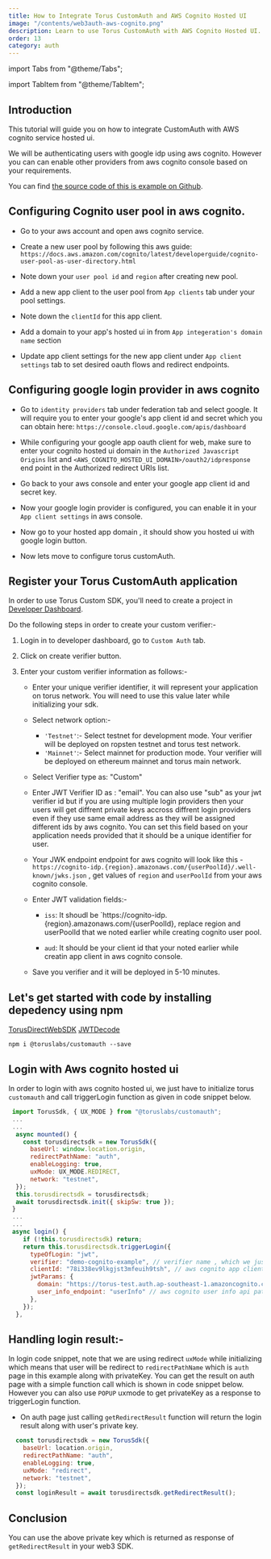 ```yaml
---
title: How to Integrate Torus CustomAuth and AWS Cognito Hosted UI
image: "/contents/web3auth-aws-cognito.png"
description: Learn to use Torus CustomAuth with AWS Cognito Hosted UI.
order: 13
category: auth
---
```


import Tabs from "@theme/Tabs";

import TabItem from "@theme/TabItem";

## Introduction

This tutorial will guide you on how to integrate CustomAuth with AWS cognito service hosted ui.

We will be authenticating users with google idp using aws cognito. However you can can enable other providers from aws cognito console based on your requirements.

You can find
[the source code of this is example on Github](https://github.com/torusresearch/customauth/tree/master/examples/vue-app).

## Configuring Cognito user pool in aws cognito.

- Go to your aws account and open aws cognito service.

- Create a new user pool by following this aws guide: `https://docs.aws.amazon.com/cognito/latest/developerguide/cognito-user-pool-as-user-directory.html`

- Note down your `user pool id` and `region` after creating new pool.

- Add a new app client to the user pool from `App clients` tab under your pool settings.

- Note down the `clientId` for this app client.

- Add a domain to your app's hosted ui in from `App integeration's domain name` section

- Update app client settings for the new app client under `App client settings` tab to set desired oauth flows
and redirect endpoints.

## Configuring google login provider in aws cognito
- Go to `identity providers` tab under federation tab and select google. It will require you to enter your google's app client id and secret which you can obtain here: `https://console.cloud.google.com/apis/dashboard`

- While configuring your google app oauth client for web, make sure to enter your cognito hosted ui
domain in the `Authorized Javascript Origins` list and `<AWS_COGNITO_HOSTED_UI_DOMAIN>/oauth2/idpresponse` end point in the Authorized redirect URIs list.

- Go back to your aws console and enter your google app client id and secret key.

- Now your google login provider is configured, you can enable it in your `App client settings` in aws console.

- Now go to your hosted app domain , it should show you hosted ui with google login button.

- Now lets move to configure torus customAuth.

## Register your Torus CustomAuth application

In order to use Torus Custom SDK, you'll need to create a project in
[Developer Dashboard](https://dashboard.web3auth.io).

Do the following steps in order to create your custom verifier:-

1. Login in to developer dashboard, go to `Custom Auth` tab.

2. Click on  create verifier button.

3. Enter your custom verifier information as follows:-

    - Enter your unique verifier identifier, it will represent your application on torus network. You will need to use this value later while initializing your sdk.

    - Select network option:-
      - `'Testnet'`:- Select testnet for development mode. Your verifier will be deployed on ropsten testnet and torus test network.
      - `'Mainnet'`:- Select mainnet for production mode. Your verifier will be deployed on ethereum mainnet and torus main network.
    - Select Verifier type as: "Custom"

    - Enter JWT Verifier ID as : "email". You can also use "sub" as your jwt verifier id but if you are using multiple login providers then your users will get diffrent private keys accross diffrent login providers even if they use same email address as they will be assigned different ids by aws cognito. You can set this field based on your application needs provided that it should be a unique identifier for user.

    - Your JWK endpoint endpoint for aws cognito will look like this - `https://cognito-idp.{region}.amazonaws.com/{userPoolId}/.well-known/jwks.json` , get values of `region` and `userPoolId` from your aws cognito console.

    - Enter JWT validation fields:-
      - `iss`: It shoudl be `https://cognito-idp.{region}.amazonaws.com/{userPoolId}, replace region and userPoolId that we noted earlier while creating cognito user pool.

      - `aud`: It should be your client id that your noted earlier while creatin app client in aws cognito console.

    - Save you verifier and it will be deployed in 5-10 minutes.


## Let's get started with code by installing depedency using npm

[TorusDirectWebSDK](https://www.npmjs.com/package/@toruslabs/customauth)
[JWTDecode](https://www.npmjs.com/package/jwt-decode)

```shell
npm i @toruslabs/customauth --save
```


## Login with Aws cognito hosted ui

In order to login with aws cognito hosted ui, we just have to initialize torus `customauth` and call triggerLogin function as given in code snippet below.

```js
 import TorusSdk, { UX_MODE } from "@toruslabs/customauth";
 ...
 ...
  async mounted() {
    const torusdirectsdk = new TorusSdk({
      baseUrl: window.location.origin,
      redirectPathName: "auth",
      enableLogging: true,
      uxMode: UX_MODE.REDIRECT,
      network: "testnet",
  });
  this.torusdirectsdk = torusdirectsdk;
  await torusdirectsdk.init({ skipSw: true });
 }
 ...
 ...
 async login() {
    if (!this.torusdirectsdk) return;
    return this.torusdirectsdk.triggerLogin({
      typeOfLogin: "jwt",
      verifier: "demo-cognito-example", // verifier name , which we just created above from developer dashboard
      clientId: "78i338ev9lkgjst3mfeuih9tsh", // aws cognito app client id
      jwtParams: {
        domain: "https://torus-test.auth.ap-southeast-1.amazoncognito.com/oauth2/", // your aws cognito hosted ui domain
        user_info_endpoint: "userInfo" // aws cognito user info api path (optional)
      },
    });
  },
```

## Handling login result:-

In login code snippet, note that we are using redirect `uxMode` while initializing which means that user will
be redirect to `redirectPathName` which is `auth` page in this example along with privateKey. You can get the result
on auth page with a simple function call which is shown in code snippet below. However you can also use `POPUP` uxmode to get
privateKey as a response to triggerLogin function.


- On auth page just calling `getRedirectResult` function will return the login result along with user's private key.

```js
  const torusdirectsdk = new TorusSdk({
    baseUrl: location.origin,
    redirectPathName: "auth",
    enableLogging: true,
    uxMode: "redirect",
    network: "testnet",
  });
  const loginResult = await torusdirectsdk.getRedirectResult();
```

## Conclusion

You can use the above private key which is returned as response of `getRedirectResult` in your web3 SDK.
